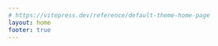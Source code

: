 ```yaml
---
# https://vitepress.dev/reference/default-theme-home-page
layout: home
footer: true 
---
```


<script setup lang="ts">
  import About from './.vitepress/compnents/About.vue'
  const AboutCom = About
</script>

<AboutCom class="mt-2rem"/>
